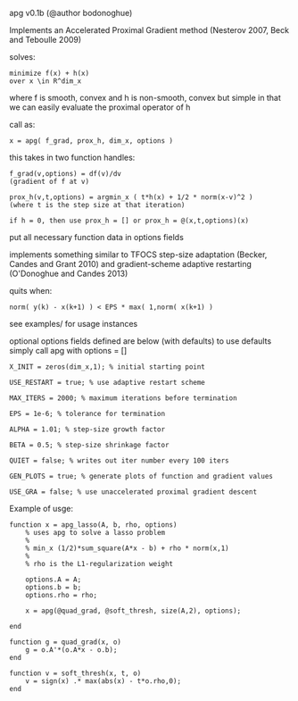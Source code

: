 apg v0.1b (@author bodonoghue)

Implements an Accelerated Proximal Gradient method
(Nesterov 2007, Beck and Teboulle 2009)

solves: 

    minimize f(x) + h(x)
    over x \in R^dim_x

where f is smooth, convex and h is non-smooth, convex but simple
in that we can easily evaluate the proximal operator of h

call as:

    x = apg( f_grad, prox_h, dim_x, options )

this takes in two function handles:

    f_grad(v,options) = df(v)/dv 
    (gradient of f at v)
    
    prox_h(v,t,options) = argmin_x ( t*h(x) + 1/2 * norm(x-v)^2 )
    (where t is the step size at that iteration)

    if h = 0, then use prox_h = [] or prox_h = @(x,t,options)(x)

put all necessary function data in options fields

implements something similar to TFOCS step-size adaptation (Becker, Candes and Grant 2010)
and gradient-scheme adaptive restarting (O'Donoghue and Candes 2013)

quits when:
    
    norm( y(k) - x(k+1) ) < EPS * max( 1,norm( x(k+1) )

see examples/ for usage instances

optional options fields defined are below (with defaults)
to use defaults simply call apg with options = []

    X_INIT = zeros(dim_x,1); % initial starting point

    USE_RESTART = true; % use adaptive restart scheme

    MAX_ITERS = 2000; % maximum iterations before termination

    EPS = 1e-6; % tolerance for termination

    ALPHA = 1.01; % step-size growth factor

    BETA = 0.5; % step-size shrinkage factor

    QUIET = false; % writes out iter number every 100 iters

    GEN_PLOTS = true; % generate plots of function and gradient values

    USE_GRA = false; % use unaccelerated proximal gradient descent

Example of usge:

    function x = apg_lasso(A, b, rho, options)
        % uses apg to solve a lasso problem
        %
        % min_x (1/2)*sum_square(A*x - b) + rho * norm(x,1) 
        %
        % rho is the L1-regularization weight

        options.A = A;
        options.b = b;
        options.rho = rho;

        x = apg(@quad_grad, @soft_thresh, size(A,2), options);

    end

    function g = quad_grad(x, o)
        g = o.A'*(o.A*x - o.b);
    end

    function v = soft_thresh(x, t, o)
        v = sign(x) .* max(abs(x) - t*o.rho,0);
    end